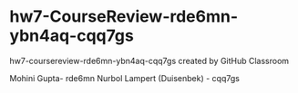 # hw7-CourseReview-rde6mn-ybn4aq-cqq7gs
hw7-coursereview-rde6mn-ybn4aq-cqq7gs created by GitHub Classroom

Mohini Gupta- rde6mn
Nurbol Lampert (Duisenbek) - cqq7gs
